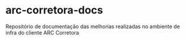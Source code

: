 # arc-corretora-docs
Repositório de documentação das melhorias realizadas no ambiente de infra do cliente ARC Corretora
